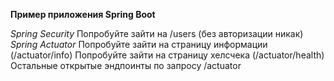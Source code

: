 **Пример приложения Spring Boot**

_Spring Security_
Попробуйте зайти на /users (без авторизации никак)
_Spring Actuator_
Попробуйте зайти на страницу информации (/actuator/info)
Попробуйте зайти на страницу хелсчека (/actuator/health)
Остальные открытые эндпоинты по запросу /actuator